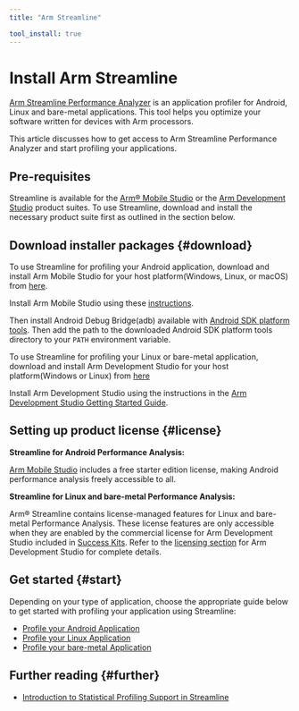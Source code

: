 ```yaml
---
title: "Arm Streamline"

tool_install: true
---
```


# Install Arm Streamline 

[Arm Streamline Performance Analyzer](https://developer.arm.com/Tools%20and%20Software/Streamline%20Performance%20Analyzer) is an application profiler for Android, Linux and bare-metal applications. This tool helps you optimize your software written for devices with Arm processors.

This article discusses how to get access to Arm Streamline Performance Analyzer and start profiling your applications.

## Pre-requisites

Streamline is available for the [Arm® Mobile Studio](https://developer.arm.com/Tools%20and%20Software/Arm%20Mobile%20Studio) or the [Arm Development Studio](https://developer.arm.com/Tools%20and%20Software/Arm%20Development%20Studio) product suites. To use Streamline, download and install the necessary product suite first as outlined in the section below.

## Download installer packages {#download}

To use Streamline for profiling your Android application, download and install Arm Mobile Studio for your host platform(Windows, Linux, or macOS) from [here](https://developer.arm.com/tools-and-software/graphics-and-gaming/arm-mobile-studio/downloads).

Install Arm Mobile Studio using these [instructions](https://developer.arm.com/tools-and-software/graphics-and-gaming/arm-mobile-studio/installation).

Then install Android Debug Bridge(adb) available with [Android SDK platform tools](https://developer.android.com/studio/releases/platform-tools). Then add the path to the downloaded Android SDK platform tools directory to your `PATH` environment variable.


To use Streamline for profiling your Linux or bare-metal application, download and install Arm Development Studio for your host platform(Windows or Linux) from [here](https://developer.arm.com/downloads/-/arm-development-studio-downloads)

Install Arm Development Studio using the instructions in the [Arm Development Studio Getting Started Guide](https://developer.arm.com/documentation/101469/2022-0/Installing-and-configuring-Arm-Development-Studio).


## Setting up product license {#license}

**Streamline for Android Performance Analysis:**

[Arm Mobile Studio](https://developer.arm.com/Tools%20and%20Software/Arm%20Mobile%20Studio) includes a free starter edition license, making Android performance analysis freely accessible to all.

**Streamline for Linux and bare-metal Performance Analysis:**

Arm® Streamline contains license-managed features for Linux and bare-metal Performance Analysis. These license features are only accessible when they are enabled by the commercial license for Arm Development Studio included in [Success Kits](https://www.arm.com/products/development-tools/success-kits). 
Refer to the [licensing section](https://www.armsoftwaredev.tk/ide/armds/#license) for Arm Development Studio for complete details. 

## Get started {#start}

Depending on your type of application, choose the appropriate guide below to get started with profiling your application using Streamline: 
  * [Profile your Android Application](https://developer.arm.com/documentation/101816/0800/Getting-started-with-Streamline/Profile-your-Android-application?lang=en)
  * [Profile your Linux Application](https://developer.arm.com/documentation/101816/0800/Getting-started-with-Streamline/Profile-your-Linux-application?lang=en)
  * [Profile your bare-metal Application](https://developer.arm.com/documentation/101816/0800/Getting-started-with-Streamline/Profile-your-bare-metal-application?lang=en)

## Further reading {#further}

  * [Introduction to Statistical Profiling Support in Streamline](https://community.arm.com/arm-community-blogs/b/tools-software-ides-blog/posts/introduction-to-statistical-profiling-support-in-streamline)